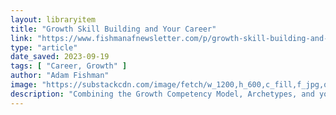 ```yaml
---
layout: libraryitem
title: "Growth Skill Building and Your Career"
link: "https://www.fishmanafnewsletter.com/p/growth-skill-building-and-your-career-phases"
type: "article"
date_saved: 2023-09-19
tags: [ "Career, Growth" ]
author: "Adam Fishman"
image: "https://substackcdn.com/image/fetch/w_1200,h_600,c_fill,f_jpg,q_auto:good,fl_progressive:steep,g_auto/https%3A%2F%2Fsubstack-post-media.s3.amazonaws.com%2Fpublic%2Fimages%2Fded22c25-f7e7-42f8-bc9b-194fd83fd692_1435x1060.png"
description: "Combining the Growth Competency Model, Archetypes, and your Career Trajectory"
---
```


